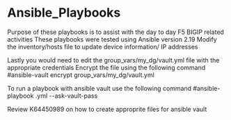 # Ansible_Playbooks
Purpose of these playbooks is to assist with the day to day F5 BIGIP related activities 
These playbooks were tested using Ansible version 2.19
Modify the inventory/hosts file to update device information/ IP addresses

Lastly you would need to edit the group_vars/my_dg/vault.yml file with the appropriate credentials
  Encrypt the file using the following command 
  #ansible-vault encrypt group_vars/my_dg/vault.yml

To run a playbook with ansible vault use the following command
  #ansible-playbook <playbook>.yml --ask-vault-pass
  
 Review K64450989 on how to create approprite files for ansible vault
